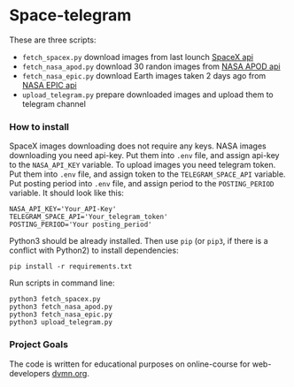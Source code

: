 # Space-telegram


These are three scripts:
- `fetch_spacex.py` download images from last lounch [SpaceX api](https://api.spacexdata.com/v4/launches/latest)
- `fetch_nasa_apod.py` download 30 randon images from [NASA APOD api](https://api.nasa.gov/#apod)
- `fetch_nasa_epic.py` download Earth images taken 2 days ago from [NASA EPIC api](https://api.nasa.gov/#epic)
- `upload_telegram.py` prepare downloaded images and upload them to telegram channel

### How to install


SpaceX images downloading does not require any keys. 
NASA images downloading you need api-key. Put them into
`.env` file, and assign api-key to the `NASA_API_KEY` variable.
To upload images you need telegram token. Put them into
`.env` file, and assign token to the `TELEGRAM_SPACE_API` variable.
Put posting period into
`.env` file, and assign period to the `POSTING_PERIOD` variable.
It should look like this:

```
NASA_API_KEY='Your_API-Key'
TELEGRAM_SPACE_API='Your_telegram_token'
POSTING_PERIOD='Your posting_period'
```

Python3 should be already installed. 
Then use `pip` (or `pip3`, if there is a conflict with Python2) to install dependencies:
```
pip install -r requirements.txt
```

Run scripts in command line:
```
python3 fetch_spacex.py
python3 fetch_nasa_apod.py
python3 fetch_nasa_epic.py
python3 upload_telegram.py
```

### Project Goals

The code is written for educational purposes on online-course for web-developers [dvmn.org](https://dvmn.org/).